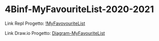 # 4Binf-MyFavouriteList-2020-2021

Link Repl Progetto:
[!MyFavovouriteList](https://replit.com/@GianlucaAnselm1/4Binf-MyFavouriteList-2020-2021#index.html)

Link Draw.io Progetto:
[Diagram-MyFavouriteList](https://viewer.diagrams.net/?highlight=0000ff&edit=_blank&layers=1&nav=1&title=Untitled%20Diagram.drawio#R7Vhtc6IwEP41fizDS0X9qLbaduzcXXudTu9bhAAZA6EhFHq%2F%2FhII8hZ79uaw%2FVCc0eTZZJPss7tZGVnLMF9TEAe3xIV4ZOpuPrIuRqY5ner8WwCvJTDWrRLwKXJLyKiBe%2FQbSlDO81PkwqQ1kBGCGYrboEOiCDqshQFKSdYe5hHcXjUGPuwB9w7AffQRuSyQxzInNX4FkR9UKxv2rJSEoBosT5IEwCVZA7IuR9aSEsLKVpgvIRa2q%2BxSzlsdkO43RmHEjplwC9Mf188332b0iV6twtyY5%2FmZ1PICcCoPLDfLXisLJIyS3f7wxsha7E%2Bi844LkgC6sgMw8iPedvieIOVAwEJcz4qFyjD3hadoIXF2aaxx4hhAEaSJthV0QfqIokL9gkp3EJrLXSwJJtQs9mXp%2BtTxvLbIKkXOufhwUcg1%2F4R5aZ%2BlUAmdlCboBd7BpFbuIYyL%2BbwfkYjDi751K1NBymDegKS115CEkNFXPqSS2pJ56fpVN6v9aDyWWNDwIauKGSB919%2BrrunlDcnwO9g2e2x%2FF%2B5v6sYHsg4iJxCWX3gck4wbE9mvWOGk2sXTWA5DjymZetPTj6avw55h9tgzDAV7pj0QeVaPvIAxkQXnQq%2B5yrJMC19X4IWkFDG4QQnTEPkMxDbj%2BJORbFh%2FjVFTFaODsTxWJGQbM2mpFpX2c0oqwVmZzeYilu04r4W85cvfQsu2Aq7FHYUgEioREz8xhR6kRbscyw%2Bw7c7nWLmRCu64FyuybctR6vRcp1dFxu05m2AR8Zt4LgUhcl2xzCILuH%2Ffx8ARa2bc%2B4SPkTRy9447lLuYnZxg9d3FULrLUBl91nOXh7vNEaQMbH8fgySpbu5mekl2kDlB%2F04vo39ZPEPyN9Em4zaFioifzU7IYHWHNCj8iRi3yReL72Bx9tEs9gvpJWDQJxQBnitBKKwbbZO4TKWd%2FhfRxxK9Z%2FAERD9s1r%2F856fzW3wxP2PrHb1ZbVThOvd9lEY%2B6vFYG9no1U4HKi4VV82Syeo4A2fh0hYflUf0CNsP7VRd5TMkkedah8ex4ubUx9WoJpWGrU2nQ7Gp%2Bv9bFjoEd0sfjLpIerC6uqAgK6rvNyup3nyO9Vd5z7p3MMaI8So8PPnSa8SCdPvfluZgkwJ1ijy2tmzEnirCDqZOwiUeLkI14BiMTldbmlNFhFiK2vIf3hbwbv3eqZA1Xt5Zl38A)

